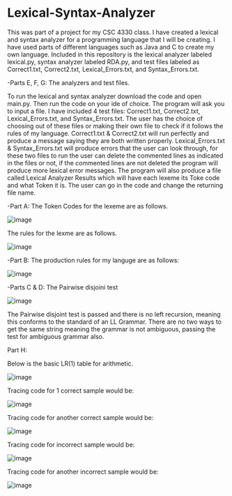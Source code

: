 # Lexical-Syntax-Analyzer
This was part of a project for my CSC 4330 class. I have created a lexical and syntax analyzer for a programming language that I will be creating. I have used parts of different languages such as Java and C to create my own language. Included in this repository is the lexical analyzer labeled lexical.py, syntax analyzer labeled RDA.py, and test files labeled as Correct1.txt, Correct2.txt, Lexical_Errors.txt, and Syntax_Errors.txt. 

-Parts E, F, G: The analyzers and test files.

To run the lexical and syntax analyzer download the code and open main.py. Then run the code on your ide of choice. The program will ask you to input a file. I have included 4 test files: Correct1.txt, Correct2.txt, Lexical_Errors.txt, and Syntax_Errors.txt. The user has the choice of choosing out of these files or making their own file to check if it follows the rules of my language. Correct1.txt & Correct2.txt will run perfectly and produce a message saying they are both written properly. Lexical_Errors.txt & Syntax_Errors.txt will produce errors that the user can look through, for these two files to run the user can delete the commented lines as indicated in the files or not, if the commented lines are not deleted the program will produce more lexical error messages. The program will also produce a file called Lexical Analyzer Results which will have each lexeme its Toke code and what Token it is. The user can go in the code and change the returning file name. 

-Part A:
The Token Codes for the lexeme are as follows.

![image](https://user-images.githubusercontent.com/77017392/202861256-5b1ca24e-021e-4b4c-9804-800ad61131ae.png)

The rules for the lexme are as follows.

![image](https://user-images.githubusercontent.com/77017392/202861790-9f0e1599-0d91-40f0-9c52-9e4ddfda9b91.png)

-Part B: 
The production rules for my languge are as follows:

![image](https://user-images.githubusercontent.com/77017392/202862077-5e3005ee-fdb7-4db7-bf5d-c52e5d0d58a6.png)

-Parts C & D:
The Pairwise disjoini test

![image](https://user-images.githubusercontent.com/77017392/202862156-11e315e1-707b-4794-a757-e42882ffcc76.png)

The Pairwise disjoint test is passed and there is no left recursion, meaning this conforms to the standard of an LL Grammar. There are no two ways to get the same string meaning the grammar is not ambiguous, passing the test for ambiguous grammar also. 

Part H:

Below is the basic LR(1) table for arithmetic. 

![image](https://user-images.githubusercontent.com/77017392/202866809-58a328f8-27e0-458d-8b12-84a7f5f8b5a6.png)

Tracing code for 1 correct sample would be:

![image](https://user-images.githubusercontent.com/77017392/202866528-7f832202-4821-4cf7-ab19-002c373746bb.png)

Tracing code for another correct sample would be:

![image](https://user-images.githubusercontent.com/77017392/202863273-81a102bb-6986-467a-84e8-527be405efcf.png)

Tracing code for incorrect sample would be:

![image](https://user-images.githubusercontent.com/77017392/202863298-c323bdfb-7174-4665-bb39-b9e4d765cb55.png)

Tracing code for another incorrect sample would be:

![image](https://user-images.githubusercontent.com/77017392/202863330-7a724c55-85ea-4fa6-af9d-aabc8aae65ed.png)




